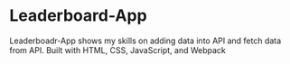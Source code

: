 # Leaderboard-App
Leaderboadr-App shows my skills on adding data into API and fetch data from API. Built with HTML, CSS,  JavaScript, and Webpack
